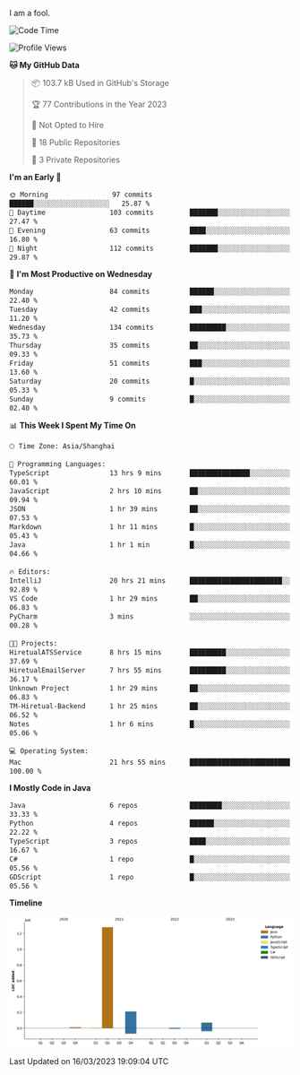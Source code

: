I am a fool.

<!--START_SECTION:waka-->
![Code Time](http://img.shields.io/badge/Code%20Time-185%20hrs%2011%20mins-blue)

![Profile Views](http://img.shields.io/badge/Profile%20Views-9-blue)

**🐱 My GitHub Data** 

> 📦 103.7 kB Used in GitHub's Storage 
 > 
> 🏆 77 Contributions in the Year 2023
 > 
> 🚫 Not Opted to Hire
 > 
> 📜 18 Public Repositories 
 > 
> 🔑 3 Private Repositories 
 > 
**I'm an Early 🐤** 

```text
🌞 Morning                97 commits          ██████░░░░░░░░░░░░░░░░░░░   25.87 % 
🌆 Daytime                103 commits         ███████░░░░░░░░░░░░░░░░░░   27.47 % 
🌃 Evening                63 commits          ████░░░░░░░░░░░░░░░░░░░░░   16.80 % 
🌙 Night                  112 commits         ███████░░░░░░░░░░░░░░░░░░   29.87 % 
```
📅 **I'm Most Productive on Wednesday** 

```text
Monday                   84 commits          ██████░░░░░░░░░░░░░░░░░░░   22.40 % 
Tuesday                  42 commits          ███░░░░░░░░░░░░░░░░░░░░░░   11.20 % 
Wednesday                134 commits         █████████░░░░░░░░░░░░░░░░   35.73 % 
Thursday                 35 commits          ██░░░░░░░░░░░░░░░░░░░░░░░   09.33 % 
Friday                   51 commits          ███░░░░░░░░░░░░░░░░░░░░░░   13.60 % 
Saturday                 20 commits          █░░░░░░░░░░░░░░░░░░░░░░░░   05.33 % 
Sunday                   9 commits           █░░░░░░░░░░░░░░░░░░░░░░░░   02.40 % 
```


📊 **This Week I Spent My Time On** 

```text
🕑︎ Time Zone: Asia/Shanghai

💬 Programming Languages: 
TypeScript               13 hrs 9 mins       ███████████████░░░░░░░░░░   60.01 % 
JavaScript               2 hrs 10 mins       ██░░░░░░░░░░░░░░░░░░░░░░░   09.94 % 
JSON                     1 hr 39 mins        ██░░░░░░░░░░░░░░░░░░░░░░░   07.53 % 
Markdown                 1 hr 11 mins        █░░░░░░░░░░░░░░░░░░░░░░░░   05.43 % 
Java                     1 hr 1 min          █░░░░░░░░░░░░░░░░░░░░░░░░   04.66 % 

🔥 Editors: 
IntelliJ                 20 hrs 21 mins      ███████████████████████░░   92.89 % 
VS Code                  1 hr 29 mins        ██░░░░░░░░░░░░░░░░░░░░░░░   06.83 % 
PyCharm                  3 mins              ░░░░░░░░░░░░░░░░░░░░░░░░░   00.28 % 

🐱‍💻 Projects: 
HiretualATSService       8 hrs 15 mins       █████████░░░░░░░░░░░░░░░░   37.69 % 
HiretualEmailServer      7 hrs 55 mins       █████████░░░░░░░░░░░░░░░░   36.17 % 
Unknown Project          1 hr 29 mins        ██░░░░░░░░░░░░░░░░░░░░░░░   06.83 % 
TM-Hiretual-Backend      1 hr 25 mins        ██░░░░░░░░░░░░░░░░░░░░░░░   06.52 % 
Notes                    1 hr 6 mins         █░░░░░░░░░░░░░░░░░░░░░░░░   05.06 % 

💻 Operating System: 
Mac                      21 hrs 55 mins      █████████████████████████   100.00 % 
```

**I Mostly Code in Java** 

```text
Java                     6 repos             ████████░░░░░░░░░░░░░░░░░   33.33 % 
Python                   4 repos             ██████░░░░░░░░░░░░░░░░░░░   22.22 % 
TypeScript               3 repos             ████░░░░░░░░░░░░░░░░░░░░░   16.67 % 
C#                       1 repo              █░░░░░░░░░░░░░░░░░░░░░░░░   05.56 % 
GDScript                 1 repo              █░░░░░░░░░░░░░░░░░░░░░░░░   05.56 % 
```



**Timeline**

![Lines of Code chart](https://raw.githubusercontent.com/VeejaLiu/VeejaLiu/master/assets/bar_graph.png)


 Last Updated on 16/03/2023 19:09:04 UTC
<!--END_SECTION:waka-->
